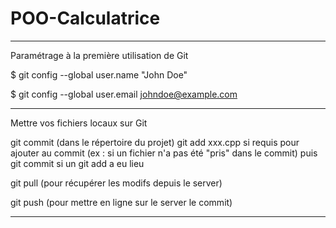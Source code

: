 # POO-Calculatrice
____________________________________________
Paramétrage à la première utilisation de Git


$ git config --global user.name "John Doe"

$ git config --global user.email johndoe@example.com


_________________________________________________________
Mettre vos fichiers locaux sur Git      
 
git commit (dans le répertoire du projet)
  git add xxx.cpp si requis pour ajouter au commit (ex : si un fichier n'a pas été "pris" dans le commit)
   puis git commit si un git add a eu lieu
   
   
git pull (pour récupérer les modifs depuis le server)

git push (pour mettre en ligne sur le server le commit)
_____________________________________________________________________________________________________________




